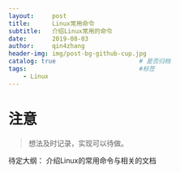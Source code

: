```yaml
---
layout:     post
title:      Linux常用命令
subtitle:   介绍Linux常用的命令
date:       2019-08-03
author:     qin4zhang
header-img: img/post-bg-github-cup.jpg 
catalog: true 						# 是否归档
tags:								#标签
    - Linux
---
```

# 注意
> 想法及时记录，实现可以待做。

待定大纲：
介绍Linux的常用命令与相关的文档